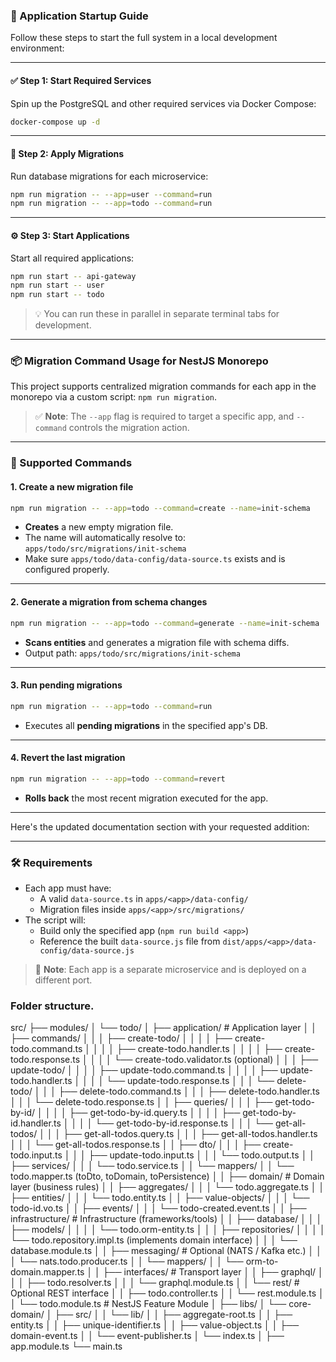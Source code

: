 ### 🚀 Application Startup Guide

Follow these steps to start the full system in a local development environment:

---

#### ✅ Step 1: Start Required Services

Spin up the PostgreSQL and other required services via Docker Compose:

```bash
docker-compose up -d
```

---

#### 🔄 Step 2: Apply Migrations

Run database migrations for each microservice:

```bash
npm run migration -- --app=user --command=run
npm run migration -- --app=todo --command=run
```

---

#### ⚙️ Step 3: Start Applications

Start all required applications:

```bash
npm run start -- api-gateway
npm run start -- user
npm run start -- todo
```

> 💡 You can run these in parallel in separate terminal tabs for development.

---


### 📦 Migration Command Usage for NestJS Monorepo

This project supports centralized migration commands for each app in the monorepo via a custom script: `npm run migration`.

> ✅ **Note**: The `--app` flag is required to target a specific app, and `--command` controls the migration action.

---

### 🔧 Supported Commands

#### 1. **Create a new migration file**

```bash
npm run migration -- --app=todo --command=create --name=init-schema
```

- **Creates** a new empty migration file.
- The name will automatically resolve to:  
  `apps/todo/src/migrations/init-schema`
- Make sure `apps/todo/data-config/data-source.ts` exists and is configured properly.

---

#### 2. **Generate a migration from schema changes**

```bash
npm run migration -- --app=todo --command=generate --name=init-schema
```

- **Scans entities** and generates a migration file with schema diffs.
- Output path: `apps/todo/src/migrations/init-schema`

---

#### 3. **Run pending migrations**

```bash
npm run migration -- --app=todo --command=run
```

- Executes all **pending migrations** in the specified app's DB.

---

#### 4. **Revert the last migration**

```bash
npm run migration -- --app=todo --command=revert
```

- **Rolls back** the most recent migration executed for the app.

---

Here's the updated documentation section with your requested addition:

---

### 🛠️ Requirements

- Each app must have:
  - A valid `data-source.ts` in `apps/<app>/data-config/`
  - Migration files inside `apps/<app>/src/migrations/`
- The script will:
  - Build only the specified app (`npm run build <app>`)
  - Reference the built `data-source.js` file from `dist/apps/<app>/data-config/data-source.js`

> 🔔 **Note**: Each app is a separate microservice and is deployed on a different port.



### Folder structure.

src/
├── modules/
│   └── todo/
│       ├── application/                     # Application layer
│       │   ├── commands/
│       │   │   ├── create-todo/
│       │   │   │   ├── create-todo.command.ts
│       │   │   │   ├── create-todo.handler.ts
│       │   │   │   ├── create-todo.response.ts
│       │   │   │   └── create-todo.validator.ts (optional)
│       │   │   ├── update-todo/
│       │   │   │   ├── update-todo.command.ts
│       │   │   │   ├── update-todo.handler.ts
│       │   │   │   └── update-todo.response.ts
│       │   │   └── delete-todo/
│       │   │       ├── delete-todo.command.ts
│       │   │       ├── delete-todo.handler.ts
│       │   │       └── delete-todo.response.ts
│       │   ├── queries/
│       │   │   ├── get-todo-by-id/
│       │   │   │   ├── get-todo-by-id.query.ts
│       │   │   │   ├── get-todo-by-id.handler.ts
│       │   │   │   └── get-todo-by-id.response.ts
│       │   │   └── get-all-todos/
│       │   │       ├── get-all-todos.query.ts
│       │   │       ├── get-all-todos.handler.ts
│       │   │       └── get-all-todos.response.ts
│       │   ├── dto/
│       │   │   ├── create-todo.input.ts
│       │   │   ├── update-todo.input.ts
│       │   │   └── todo.output.ts
│       │   ├── services/
│       │   │   └── todo.service.ts
│       │   └── mappers/
│       │       └── todo.mapper.ts (toDto, toDomain, toPersistence)
│
│       ├── domain/                          # Domain layer (business rules)
│       │   ├── aggregates/
│       │   │   └── todo.aggregate.ts
│       │   ├── entities/
│       │   │   └── todo.entity.ts
│       │   ├── value-objects/
│       │   │   └── todo-id.vo.ts
│       │   ├── events/
│       │   │   └── todo-created.event.ts
│
│       ├── infrastructure/                  # Infrastructure (frameworks/tools)
│       │   ├── database/
│       │   │   ├── models/
│       │   │   │   └── todo.orm-entity.ts
│       │   │   ├── repositories/
│       │   │   │   └── todo.repository.impl.ts (implements domain interface)
│       │   │   └── database.module.ts
│       │   ├── messaging/                   # Optional (NATS / Kafka etc.)
│       │   │   └── nats.todo.producer.ts
│       │   └── mappers/
│       │       └── orm-to-domain.mapper.ts
│
│       ├── interfaces/                      # Transport layer
│       │   ├── graphql/
│       │   │   ├── todo.resolver.ts
│       │   │   └── graphql.module.ts
│       │   └── rest/                        # Optional REST interface
│       │       ├── todo.controller.ts
│       │       └── rest.module.ts
│
│       └── todo.module.ts                   # NestJS Feature Module
│
├── libs/
│   └── core-domain/
│       ├── src/
│       │   └── lib/
│       │       ├── aggregate-root.ts
│       │       ├── entity.ts
│       │       ├── unique-identifier.ts
│       │       ├── value-object.ts
│       │       ├── domain-event.ts
│       │       └── event-publisher.ts
│       └── index.ts
│
├── app.module.ts
└── main.ts
